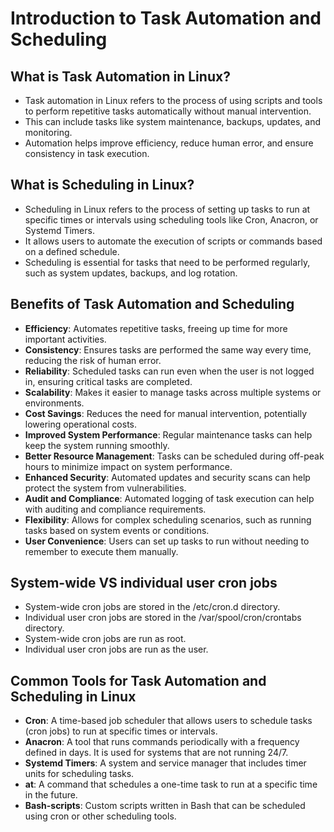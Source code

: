 # Introduction to Task Automation and Scheduling

## What is Task Automation in Linux?

- Task automation in Linux refers to the process of using scripts and tools to perform repetitive tasks automatically without manual intervention.
- This can include tasks like system maintenance, backups, updates, and monitoring.
- Automation helps improve efficiency, reduce human error, and ensure consistency in task execution.

## What is Scheduling in Linux?

- Scheduling in Linux refers to the process of setting up tasks to run at specific times or intervals using scheduling tools like Cron, Anacron, or Systemd Timers.
- It allows users to automate the execution of scripts or commands based on a defined schedule.
- Scheduling is essential for tasks that need to be performed regularly, such as system updates, backups, and log rotation.

## Benefits of Task Automation and Scheduling

- **Efficiency**: Automates repetitive tasks, freeing up time for more important activities.
- **Consistency**: Ensures tasks are performed the same way every time, reducing the risk of human error.
- **Reliability**: Scheduled tasks can run even when the user is not logged in, ensuring critical tasks are completed.
- **Scalability**: Makes it easier to manage tasks across multiple systems or environments.
- **Cost Savings**: Reduces the need for manual intervention, potentially lowering operational costs.
- **Improved System Performance**: Regular maintenance tasks can help keep the system running smoothly.
- **Better Resource Management**: Tasks can be scheduled during off-peak hours to minimize impact on system performance.
- **Enhanced Security**: Automated updates and security scans can help protect the system from vulnerabilities.
- **Audit and Compliance**: Automated logging of task execution can help with auditing and compliance requirements.
- **Flexibility**: Allows for complex scheduling scenarios, such as running tasks based on system events or conditions.
- **User Convenience**: Users can set up tasks to run without needing to remember to execute them manually.

## System-wide VS individual user cron jobs

- System-wide cron jobs are stored in the /etc/cron.d directory.
- Individual user cron jobs are stored in the /var/spool/cron/crontabs directory.
- System-wide cron jobs are run as root.
- Individual user cron jobs are run as the user.

## Common Tools for Task Automation and Scheduling in Linux

- **Cron**: A time-based job scheduler that allows users to schedule tasks (cron jobs) to run at specific times or intervals.
- **Anacron**: A tool that runs commands periodically with a frequency defined in days. It is used for systems that are not running 24/7.
- **Systemd Timers**: A system and service manager that includes timer units for scheduling tasks.
- **at**: A command that schedules a one-time task to run at a specific time in the future.
- **Bash-scripts**: Custom scripts written in Bash that can be scheduled using cron or other scheduling tools.

